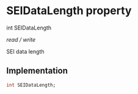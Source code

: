


# SEIDataLength property







int SEIDataLength
  
_<span class="feature">read / write</span>_



<p>SEI data length</p>



## Implementation

```dart
int SEIDataLength;
```







